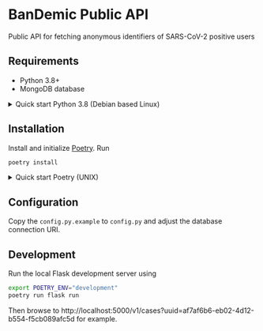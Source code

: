 # BanDemic Public API

Public API for fetching anonymous identifiers of SARS-CoV-2 positive users

## Requirements

- Python 3.8+
- MongoDB database

<details>
  <summary>Quick start Python 3.8 (Debian based Linux)</summary>
  
  ```bash
sudo apt install python3.8 python3.8-pip
sudo update-alternatives --config python3
  ```
  Then select the correct Python version.
</details>

## Installation

Install and initialize [Poetry](https://python-poetry.org/docs). Run

```bash
poetry install
```
<details>
  <summary>Quick start Poetry (UNIX)</summary>
  
  ```bash
curl -sSL https://raw.githubusercontent.com/python-poetry/poetry/master/get-poetry.py | python
source ~/.poetry/env
  ```
  
</details>

## Configuration

Copy the `config.py.example` to `config.py` and adjust the database connection URI.

## Development

Run the local Flask development server using

```bash
export POETRY_ENV="development"
poetry run flask run
```
Then browse to http://localhost:5000/v1/cases?uuid=af7af6b6-eb02-4d12-b554-f5cb089afc5d for example.
